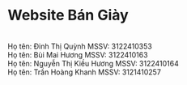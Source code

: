 
<br/> <h1> Website Bán Giày </h1>
<br/>Họ tên: Đinh Thị Quỳnh   MSSV: 3122410353
<br/>Họ tên: Bùi Mai Hương   MSSV: 3122410163
<br/>Họ tên: Nguyễn Thị Kiều Hương   MSSV: 3122410164
<br/>Họ tên: Trần Hoàng Khanh      MSSV: 3121410257
